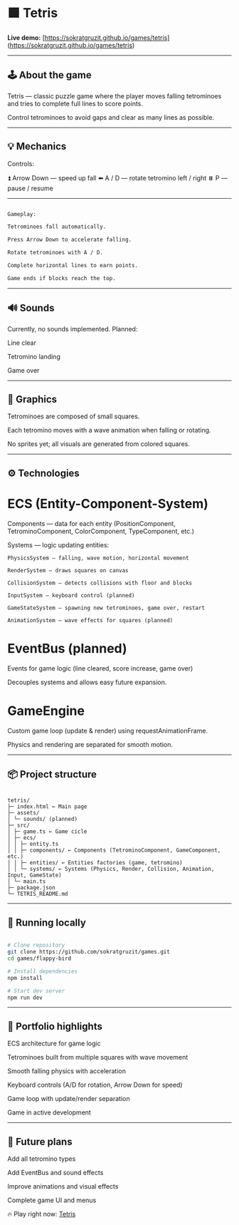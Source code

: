# 🟩 Tetris

**Live demo:** [https://sokratgruzit.github.io/games/tetris] (https://sokratgruzit.github.io/games/tetris)

---

## 🕹️ About the game

Tetris — classic puzzle game where the player moves falling tetrominoes and tries to complete full lines to score points.

Control tetrominoes to avoid gaps and clear as many lines as possible.

---

## 💡 Mechanics

Controls:

⏫ Arrow Down — speed up fall
⬅️ A / D — rotate tetromino left / right
⏸️ P — pause / resume

---

```bash

Gameplay:

Tetrominoes fall automatically.

Press Arrow Down to accelerate falling.

Rotate tetrominoes with A / D.

Complete horizontal lines to earn points.

Game ends if blocks reach the top.

```

---

## 🔊 Sounds

Currently, no sounds implemented. Planned:

Line clear

Tetromino landing

Game over

---

## 🎨 Graphics

Tetrominoes are composed of small squares.

Each tetromino moves with a wave animation when falling or rotating.

No sprites yet; all visuals are generated from colored squares.

---

## ⚙️ Technologies

# ECS (Entity-Component-System)

Components — data for each entity (PositionComponent, TetrominoComponent, ColorComponent, TypeComponent, etc.)

Systems — logic updating entities:

    PhysicsSystem — falling, wave motion, horizontal movement

    RenderSystem — draws squares on canvas

    CollisionSystem — detects collisions with floor and blocks

    InputSystem — keyboard control (planned)

    GameStateSystem — spawning new tetrominoes, game over, restart

    AnimationSystem — wave effects for squares (planned)

# EventBus (planned)

Events for game logic (line cleared, score increase, game over)

Decouples systems and allows easy future expansion.

# GameEngine

Custom game loop (update & render) using requestAnimationFrame.

Physics and rendering are separated for smooth motion.

---

## 📦 Project structure

```

tetris/
├─ index.html ← Main page
├─ assets/
│ └─ sounds/ (planned)
├─ src/
│ ├─ game.ts ← Game cicle
│ ├─ ecs/
│ │ ├─ entity.ts
│ │ ├─ components/ ← Components (TetrominoComponent, GameComponent, etc.)
│ │ ├─ entities/ ← Entities factories (game, tetromino)
│ │ └─ systems/ ← Systems (Physics, Render, Collision, Animation, Input, GameState)
│ └─ main.ts
├─ package.json
└─ TETRIS_README.md

```

---

## 🚀 Running locally

```bash

# Clone repository
git clone https://github.com/sokratgruzit/games.git
cd games/flappy-bird

# Install dependencies
npm install

# Start dev server
npm run dev

```

---

## 🎯 Portfolio highlights

ECS architecture for game logic

Tetrominoes built from multiple squares with wave movement

Smooth falling physics with acceleration

Keyboard controls (A/D for rotation, Arrow Down for speed)

Game loop with update/render separation

Game in active development

---

## 🌟 Future plans

Add all tetromino types

Add EventBus and sound effects

Improve animations and visual effects

Complete game UI and menus

🔥 Play right now: [Tetris](https://sokratgruzit.github.io/games/tetris)
